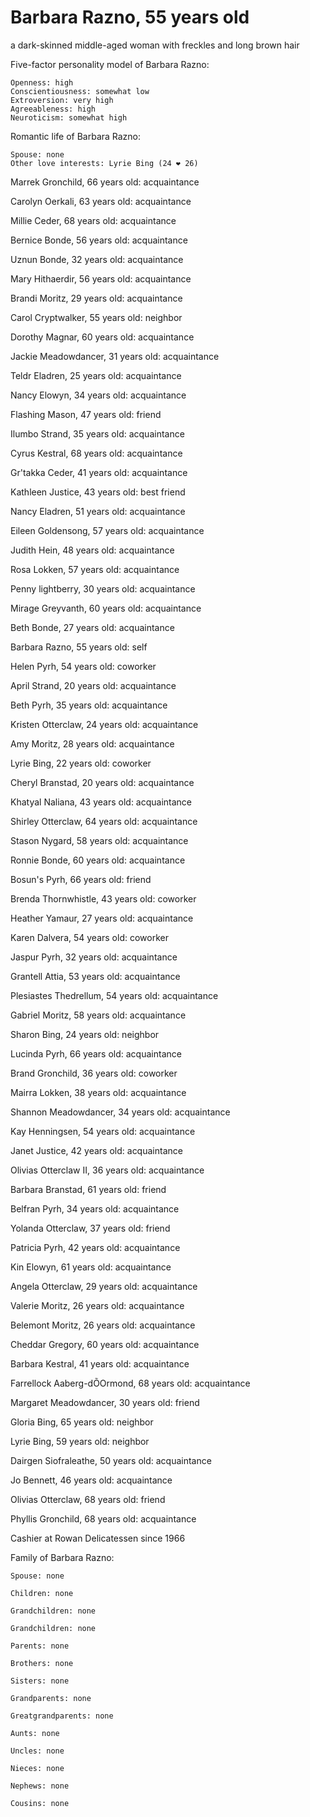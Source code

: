# Barbara Razno, 55 years old
a dark-skinned middle-aged woman with freckles and long brown hair

Five-factor personality model of Barbara Razno:

	Openness: high
	Conscientiousness: somewhat low
	Extroversion: very high
	Agreeableness: high
	Neuroticism: somewhat high


Romantic life of Barbara Razno:

	Spouse: none
	Other love interests: Lyrie Bing (24 ❤ 26)

Marrek Gronchild, 66 years old: acquaintance

Carolyn Oerkali, 63 years old: acquaintance

Millie Ceder, 68 years old: acquaintance

Bernice Bonde, 56 years old: acquaintance

Uznun Bonde, 32 years old: acquaintance

Mary Hithaerdir, 56 years old: acquaintance

Brandi Moritz, 29 years old: acquaintance

Carol Cryptwalker, 55 years old: neighbor

Dorothy Magnar, 60 years old: acquaintance

Jackie Meadowdancer, 31 years old: acquaintance

Teldr Eladren, 25 years old: acquaintance

Nancy Elowyn, 34 years old: acquaintance

Flashing Mason, 47 years old: friend

Ilumbo Strand, 35 years old: acquaintance

Cyrus Kestral, 68 years old: acquaintance

Gr'takka Ceder, 41 years old: acquaintance

Kathleen Justice, 43 years old: best friend

Nancy Eladren, 51 years old: acquaintance

Eileen Goldensong, 57 years old: acquaintance

Judith Hein, 48 years old: acquaintance

Rosa Lokken, 57 years old: acquaintance

Penny lightberry, 30 years old: acquaintance

Mirage Greyvanth, 60 years old: acquaintance

Beth Bonde, 27 years old: acquaintance

Barbara Razno, 55 years old: self

Helen Pyrh, 54 years old: coworker

April Strand, 20 years old: acquaintance

Beth Pyrh, 35 years old: acquaintance

Kristen Otterclaw, 24 years old: acquaintance

Amy Moritz, 28 years old: acquaintance

Lyrie Bing, 22 years old: coworker

Cheryl Branstad, 20 years old: acquaintance

Khatyal Naliana, 43 years old: acquaintance

Shirley Otterclaw, 64 years old: acquaintance

Stason Nygard, 58 years old: acquaintance

Ronnie Bonde, 60 years old: acquaintance

Bosun's Pyrh, 66 years old: friend

Brenda Thornwhistle, 43 years old: coworker

Heather Yamaur, 27 years old: acquaintance

Karen Dalvera, 54 years old: coworker

Jaspur Pyrh, 32 years old: acquaintance

Grantell Attia, 53 years old: acquaintance

Plesiastes Thedrellum, 54 years old: acquaintance

Gabriel Moritz, 58 years old: acquaintance

Sharon Bing, 24 years old: neighbor

Lucinda Pyrh, 66 years old: acquaintance

Brand Gronchild, 36 years old: coworker

Mairra Lokken, 38 years old: acquaintance

Shannon Meadowdancer, 34 years old: acquaintance

Kay Henningsen, 54 years old: acquaintance

Janet Justice, 42 years old: acquaintance

Olivias Otterclaw II, 36 years old: acquaintance

Barbara Branstad, 61 years old: friend

Belfran Pyrh, 34 years old: acquaintance

Yolanda Otterclaw, 37 years old: friend

Patricia Pyrh, 42 years old: acquaintance

Kin Elowyn, 61 years old: acquaintance

Angela Otterclaw, 29 years old: acquaintance

Valerie Moritz, 26 years old: acquaintance

Belemont Moritz, 26 years old: acquaintance

Cheddar Gregory, 60 years old: acquaintance

Barbara Kestral, 41 years old: acquaintance

Farrellock Aaberg-dÕOrmond, 68 years old: acquaintance

Margaret Meadowdancer, 30 years old: friend

Gloria Bing, 65 years old: neighbor

Lyrie Bing, 59 years old: neighbor

Dairgen Siofraleathe, 50 years old: acquaintance

Jo Bennett, 46 years old: acquaintance

Olivias Otterclaw, 68 years old: friend

Phyllis Gronchild, 68 years old: acquaintance

Cashier at Rowan Delicatessen since 1966


Family of Barbara Razno:

	Spouse: none

	Children: none

	Grandchildren: none

	Grandchildren: none

	Parents: none

	Brothers: none

	Sisters: none

	Grandparents: none

	Greatgrandparents: none

	Aunts: none

	Uncles: none

	Nieces: none

	Nephews: none

	Cousins: none


